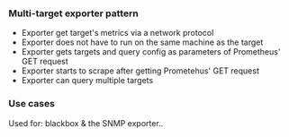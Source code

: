 ### Multi-target exporter pattern

- Exporter get target's metrics via a network protocol
- Exporter does not have to run on the same machine as the target
- Exporter gets targets and query config as parameters of Prometheus' GET request
- Exporter starts to scrape after getting Prometehus' GET request
- Exporter can query multiple targets

### Use cases

Used for: blackbox & the SNMP exporter..
